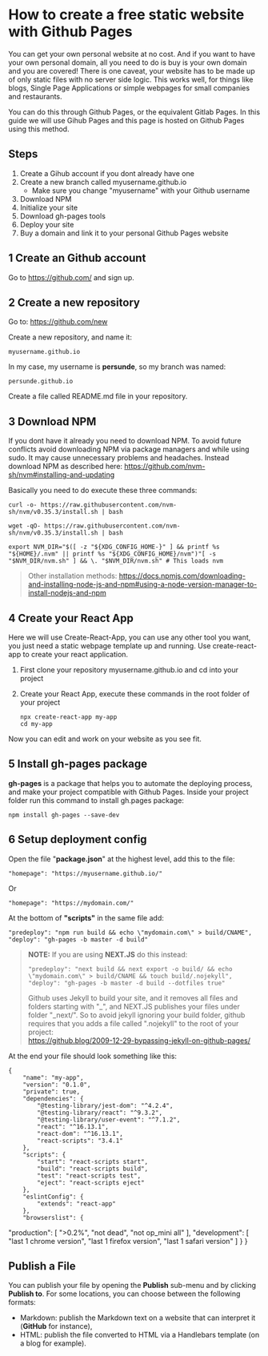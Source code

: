 # How to create a free static website with Github Pages

You can get your own personal website at no cost. And if you want to have your own personal domain, all you need to do is buy is your own domain and you are covered!
There is one caveat, your website has to be made up of only static  files with no server side logic. This works well, for things like blogs, Single Page Applications or simple webpages for small companies and restaurants.

You can do this through Github Pages, or the equivalent Gitlab Pages.
In this guide we will use Gihub Pages and this page is hosted on Github Pages using this method.

## Steps
1. Create a Gihub account if you dont already have one
2. Create a new branch called myusername.github.io
	* Make sure you change "myusername" with your Github username  
3. Download NPM
4. Initialize your site 
5. Download gh-pages tools
6. Deploy your site
7. Buy a domain and link it to your personal Github Pages website


## 1 Create an Github account
Go to https://github.com/ and sign up. 

## 2 Create a new repository
Go to: https://github.com/new

Create a new repository, and name it: 

    myusername.github.io

In my case, my username is **persunde**, so my branch was named:

    persunde.github.io

Create a file called README.md file in your repository.

## 3 Download NPM
If you dont have it already you need to download NPM. To avoid future conflicts avoid downloading NPM via package managers and while using sudo. It may cause unnecessary problems and headaches.
Instead download NPM as described here:
https://github.com/nvm-sh/nvm#installing-and-updating

Basically you need to do execute these three commands:

    curl -o- https://raw.githubusercontent.com/nvm-sh/nvm/v0.35.3/install.sh | bash
    
    wget -qO- https://raw.githubusercontent.com/nvm-sh/nvm/v0.35.3/install.sh | bash
    
    export NVM_DIR="$([ -z "${XDG_CONFIG_HOME-}" ] && printf %s "${HOME}/.nvm" || printf %s "${XDG_CONFIG_HOME}/nvm")"[ -s "$NVM_DIR/nvm.sh" ] && \. "$NVM_DIR/nvm.sh" # This loads nvm

> Other installation methods: https://docs.npmjs.com/downloading-and-installing-node-js-and-npm#using-a-node-version-manager-to-install-nodejs-and-npm

## 4 Create your React App
Here we will use Create-React-App, you can use any other tool you want, you just need a static webpage template up and running. Use create-react-app to create your react application.
  

 1. First clone your repository myusername.github.io and cd into your project
 2. Create your React App, execute these commands in the root folder of your project

	    npx create-react-app my-app
	    cd my-app

Now you can edit and work on your website as you see fit.

## 5 Install gh-pages package
**gh-pages** is a package that helps you to automate the deploying process, and make your project compatible with Github Pages.
Inside your project folder run this command to install gh.pages package:
    
    npm install gh-pages --save-dev

## 6 Setup deployment config
Open the file "**package.json**" at the highest level, add this to the file:
    
    "homepage": "https://myusername.github.io/"
Or

	"homepage": "https://mydomain.com/"

At the bottom of **"scripts"** in the same file add:

    "predeploy": "npm run build && echo \"mydomain.com\" > build/CNAME",
    "deploy": "gh-pages -b master -d build"

> **NOTE:** If you are using **NEXT.JS**  do this instead:
> 
>     "predeploy": "next build && next export -o build/ && echo \"mydomain.com\" > build/CNAME && touch build/.nojekyll",
>     "deploy": "gh-pages -b master -d build --dotfiles true"
> 
> Github uses Jekyll to build your site, and it removes all files and
> folders starting with "_", and NEXT.JS publishes your files under
> folder "_next/".   So to avoid jekyll ignoring your build folder,
> github requires that you adds a file called ".nojekyll" to the root of
> your project:  
> https://github.blog/2009-12-29-bypassing-jekyll-on-github-pages/

At the end your file should look something like this:

    {
	    "name": "my-app",
	    "version": "0.1.0",
	    "private": true,
	    "dependencies": {
		    "@testing-library/jest-dom": "^4.2.4",
		    "@testing-library/react": "^9.3.2",
		    "@testing-library/user-event": "^7.1.2",
		    "react": "^16.13.1",
		    "react-dom": "^16.13.1",
		    "react-scripts": "3.4.1"
	    },
	    "scripts": {
		    "start": "react-scripts start",
		    "build": "react-scripts build",
		    "test": "react-scripts test",
		    "eject": "react-scripts eject"
	    },
	    "eslintConfig": {
		    "extends": "react-app"
	    },
	    "browserslist": {
"production": [
			">0.2%",
			"not dead",
			"not op_mini all"
		    ],
		     "development": [
			"last 1 chrome version",
			"last 1 firefox version",
			"last 1 safari version"
		    ]
	    }
    }

## Publish a File

You can publish your file by opening the **Publish** sub-menu and by clicking **Publish to**. For some locations, you can choose between the following formats:

- Markdown: publish the Markdown text on a website that can interpret it (**GitHub** for instance),
- HTML: publish the file converted to HTML via a Handlebars template (on a blog for example).

<!--stackedit_data:
eyJoaXN0b3J5IjpbMTI2ODkzNTc0MiwtNjkwMzgzMTg5LDc1Mj
Y1MDkyNSw2MTM3NTU1MDYsLTIwNjUwNjQwNTUsLTkxOTU0ODkx
M119
-->